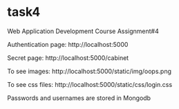 # task4
Web Application Development Course
Assignment#4


Authentication page: http://localhost:5000

Secret page: http://localhost:5000/cabinet

To see images: http://localhost:5000/static/img/oops.png

To see css files: http://localhost:5000/static/css/login.css

Passwords and usernames are stored in Mongodb

